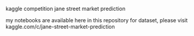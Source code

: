 kaggle competition
jane street market prediction

my notebooks are available here in this repository
for dataset, please visit kaggle.com/c/jane-street-market-prediction
